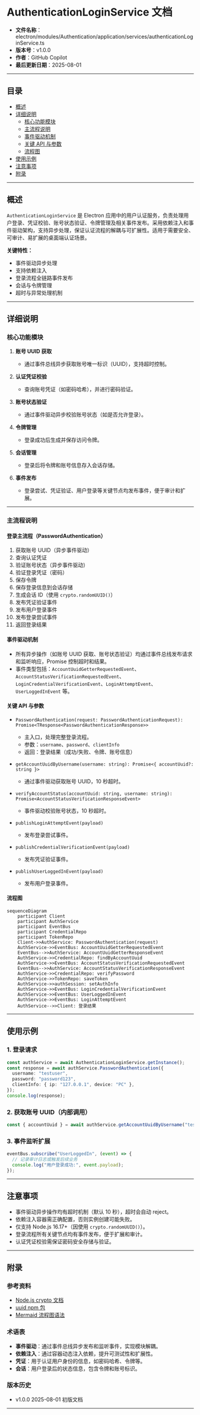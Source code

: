 # AuthenticationLoginService 文档

- **文件名称**：electron/modules/Authentication/application/services/authenticationLoginService.ts
- **版本号**：v1.0.0
- **作者**：GitHub Copilot
- **最后更新日期**：2025-08-01

---

## 目录

- [概述](#概述)
- [详细说明](#详细说明)
  - [核心功能模块](#核心功能模块)
  - [主流程说明](#主流程说明)
  - [事件驱动机制](#事件驱动机制)
  - [关键 API 与参数](#关键api与参数)
  - [流程图](#流程图)
- [使用示例](#使用示例)
- [注意事项](#注意事项)
- [附录](#附录)

---

## 概述

`AuthenticationLoginService` 是 Electron 应用中的用户认证服务，负责处理用户登录、凭证校验、账号状态验证、令牌管理及相关事件发布。采用依赖注入和事件驱动架构，支持异步处理，保证认证流程的解耦与可扩展性。适用于需要安全、可审计、易扩展的桌面端认证场景。

**关键特性：**

- 事件驱动异步处理
- 支持依赖注入
- 登录流程全链路事件发布
- 会话与令牌管理
- 超时与异常处理机制

---

## 详细说明

### 核心功能模块

1. **账号 UUID 获取**

   - 通过事件总线异步获取账号唯一标识（UUID），支持超时控制。

2. **认证凭证校验**

   - 查询账号凭证（如密码哈希），并进行密码验证。

3. **账号状态验证**

   - 通过事件驱动异步校验账号状态（如是否允许登录）。

4. **令牌管理**

   - 登录成功后生成并保存访问令牌。

5. **会话管理**

   - 登录后将令牌和账号信息存入会话存储。

6. **事件发布**
   - 登录尝试、凭证验证、用户登录等关键节点均发布事件，便于审计和扩展。

---

### 主流程说明

#### 登录主流程（PasswordAuthentication）

1. 获取账号 UUID（异步事件驱动）
2. 查询认证凭证
3. 验证账号状态（异步事件驱动）
4. 验证登录凭证（密码）
5. 保存令牌
6. 保存登录信息到会话存储
7. 生成会话 ID（使用 `crypto.randomUUID()`）
8. 发布凭证验证事件
9. 发布用户登录事件
10. 发布登录尝试事件
11. 返回登录结果

#### 事件驱动机制

- 所有异步操作（如账号 UUID 获取、账号状态验证）均通过事件总线发布请求和监听响应，Promise 控制超时和结果。
- 事件类型包括：`AccountUuidGetterRequestedEvent`、`AccountStatusVerificationRequestedEvent`、`LoginCredentialVerificationEvent`、`LoginAttemptEvent`、`UserLoggedInEvent` 等。

#### 关键 API 与参数

- `PasswordAuthentication(request: PasswordAuthenticationRequest): Promise<TResponse<PasswordAuthenticationResponse>>`

  - 主入口，处理完整登录流程。
  - 参数：`username`、`password`、`clientInfo`
  - 返回：登录结果（成功/失败、令牌、账号信息）

- `getAccountUuidByUsername(username: string): Promise<{ accountUuid?: string }>`

  - 通过事件驱动获取账号 UUID，10 秒超时。

- `verifyAccountStatus(accountUuid: string, username: string): Promise<AccountStatusVerificationResponseEvent>`

  - 事件驱动校验账号状态，10 秒超时。

- `publishLoginAttemptEvent(payload)`

  - 发布登录尝试事件。

- `publishCredentialVerificationEvent(payload)`

  - 发布凭证验证事件。

- `publishUserLoggedInEvent(payload)`
  - 发布用户登录事件。

#### 流程图

```mermaid
sequenceDiagram
    participant Client
    participant AuthService
    participant EventBus
    participant CredentialRepo
    participant TokenRepo
    Client->>AuthService: PasswordAuthentication(request)
    AuthService->>EventBus: AccountUuidGetterRequestedEvent
    EventBus-->>AuthService: AccountUuidGetterResponseEvent
    AuthService->>CredentialRepo: findByAccountUuid
    AuthService->>EventBus: AccountStatusVerificationRequestedEvent
    EventBus-->>AuthService: AccountStatusVerificationResponseEvent
    AuthService->>CredentialRepo: verifyPassword
    AuthService->>TokenRepo: saveToken
    AuthService->>authSession: setAuthInfo
    AuthService->>EventBus: LoginCredentialVerificationEvent
    AuthService->>EventBus: UserLoggedInEvent
    AuthService->>EventBus: LoginAttemptEvent
    AuthService-->>Client: 登录结果
```

---

## 使用示例

### 1. 登录请求

```typescript
const authService = await AuthenticationLoginService.getInstance();
const response = await authService.PasswordAuthentication({
  username: "testuser",
  password: "password123",
  clientInfo: { ip: "127.0.0.1", device: "PC" },
});
console.log(response);
```

### 2. 获取账号 UUID（内部调用）

```typescript
const { accountUuid } = await authService.getAccountUuidByUsername("testuser");
```

### 3. 事件监听扩展

```typescript
eventBus.subscribe("UserLoggedIn", (event) => {
  // 记录审计日志或触发后续业务
  console.log("用户登录成功:", event.payload);
});
```

---

## 注意事项

- 事件驱动异步操作均有超时机制（默认 10 秒），超时会自动 reject。
- 依赖注入容器需正确配置，否则实例创建可能失败。
- 仅支持 Node.js 16.17+（因使用 `crypto.randomUUID()`）。
- 登录流程所有关键节点均有事件发布，便于扩展和审计。
- 认证凭证校验需保证密码安全存储与验证。

---

## 附录

### 参考资料

- [Node.js crypto 文档](https://nodejs.org/api/crypto.html)
- [uuid npm 包](https://www.npmjs.com/package/uuid)
- [Mermaid 流程图语法](https://mermaid-js.github.io/mermaid/#/sequenceDiagram)

### 术语表

- **事件驱动**：通过事件总线异步发布和监听事件，实现模块解耦。
- **依赖注入**：通过容器动态注入依赖，提升可测试性和扩展性。
- **凭证**：用于认证用户身份的信息，如密码哈希、令牌等。
- **会话**：用户登录后的状态信息，包含令牌和账号标识。

### 版本历史

- v1.0.0 2025-08-01 初版文档

---
